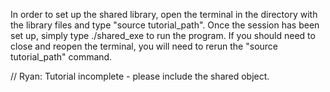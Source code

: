 In order to set up the shared library, open the terminal in the directory with the library files and type "source tutorial_path". Once the session has been set up, simply type ./shared_exe to run the program.
If you should need to close and reopen the terminal, you will need to rerun the "source tutorial_path" command.

// Ryan: Tutorial incomplete - please include the shared object.
